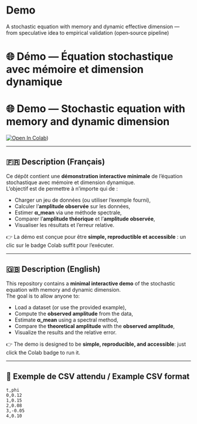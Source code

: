 # Demo
A stochastic equation with memory and dynamic effective dimension — from speculative idea to empirical validation (open‑source pipeline)

# 🌐 Démo — Équation stochastique avec mémoire et dimension dynamique  
# 🌐 Demo — Stochastic equation with memory and dynamic dimension  

[![Open In Colab](https://colab.research.google.com/assets/colab-badge.svg)](
https://colab.research.google.com/github/FindPrint/Demo/blob/main/demo_notebook.ipynb))

---

## 🇫🇷 Description (Français)

Ce dépôt contient une **démonstration interactive minimale** de l’équation stochastique avec mémoire et dimension dynamique.  
L’objectif est de permettre à n’importe qui de :  
- Charger un jeu de données (ou utiliser l’exemple fourni),  
- Calculer l’**amplitude observée** sur les données,  
- Estimer **α_mean** via une méthode spectrale,  
- Comparer l’**amplitude théorique** et l’**amplitude observée**,  
- Visualiser les résultats et l’erreur relative.  

👉 La démo est conçue pour être **simple, reproductible et accessible** : un clic sur le badge Colab suffit pour l’exécuter.  

---

## 🇬🇧 Description (English)

This repository contains a **minimal interactive demo** of the stochastic equation with memory and dynamic dimension.  
The goal is to allow anyone to:  
- Load a dataset (or use the provided example),  
- Compute the **observed amplitude** from the data,  
- Estimate **α_mean** using a spectral method,  
- Compare the **theoretical amplitude** with the **observed amplitude**,  
- Visualize the results and the relative error.  

👉 The demo is designed to be **simple, reproducible, and accessible**: just click the Colab badge to run it.  

---

## 📂 Exemple de CSV attendu / Example CSV format

```csv
t,phi
0,0.12
1,0.15
2,0.08
3,-0.05
4,0.10
